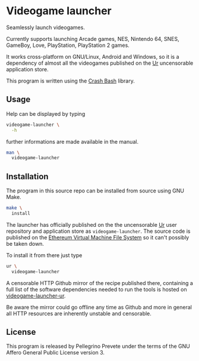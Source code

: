 [comment]: <> (SPDX-License-Identifier: AGPL-3.0)

[comment]: <> (-------------------------------------------------------------)
[comment]: <> (Copyright © 2024, 2025  Pellegrino Prevete)
[comment]: <> (All rights reserved)
[comment]: <> (-------------------------------------------------------------)

[comment]: <> (This program is free software: you can redistribute)
[comment]: <> (it and/or modify it under the terms of the GNU Affero)
[comment]: <> (General Public License as published by the Free)
[comment]: <> (Software Foundation, either version 3 of the License.)

[comment]: <> (This program is distributed in the hope that it will be useful,)
[comment]: <> (but WITHOUT ANY WARRANTY; without even the implied warranty of)
[comment]: <> (MERCHANTABILITY or FITNESS FOR A PARTICULAR PURPOSE. See the)
[comment]: <> (GNU Affero General Public License for more details.)

[comment]: <> (You should have received a copy of the GNU Affero General Public)
[comment]: <> (License along with this program.)
[comment]: <> (If not, see <https://www.gnu.org/licenses/>.)

# Videogame launcher

Seamlessly launch videogames.

Currently supports launching Arcade games,
NES, Nintendo 64, SNES, GameBoy, Love,
PlayStation, PlayStation 2 games.

It works cross-platform on GNU/Linux,
Android and Windows, so it is a dependency
of almost all the videogames published on the
[Ur](
  https://github.com/themartiancompany/ur)
uncensorable application store.

This program is written using the
[Crash Bash](
  https://github.com/themartiancompany/crash-bash)
library.

## Usage

Help can be displayed by typing

```bash
videogame-launcher \
  -h
```

further informations are made available in
the manual.

```bash
man \
  videogame-launcher
```

## Installation

The program in this source repo
can be installed from source using GNU Make.

```bash
make \
  install
```

The launcher has officially published on the
the uncensorable
[Ur](
  https://github.com/themartiancompany/ur)
user repository and application store as
`videogame-launcher`.
The source code is published on the
[Ethereum Virtual Machine File System](
  https://github.com/themartiancompany/evmfs)
so it can't possibly be taken down.

To install it from there just type

```bash
ur \
  videogame-launcher
```

A censorable HTTP Github mirror of the recipe published there,
containing a full list of the software dependencies needed to run the
tools is hosted on
[videogame-launcher-ur](
  https://github.com/themartiancompany/videogame-launcher-ur).

Be aware the mirror could go offline any time as Github and more
in general all HTTP resources are inherently unstable and censorable.

## License

This program is released by Pellegrino Prevete under the terms
of the GNU Affero General Public License version 3.
